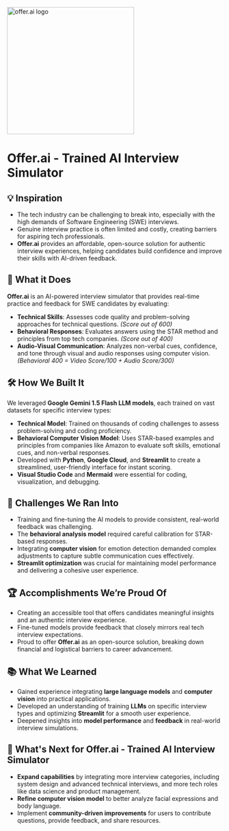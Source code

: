 <img width="297" alt="offer.ai logo" src="https://github.com/user-attachments/assets/5a6ea129-b7f6-4602-84ef-15287656b504">

# Offer.ai - Trained AI Interview Simulator


## 💡 **Inspiration**
- The tech industry can be challenging to break into, especially with the high demands of Software Engineering (SWE) interviews.
- Genuine interview practice is often limited and costly, creating barriers for aspiring tech professionals.
- **Offer.ai** provides an affordable, open-source solution for authentic interview experiences, helping candidates build confidence and improve their skills with AI-driven feedback.

## 👔 **What it Does**  
**Offer.ai** is an AI-powered interview simulator that provides real-time practice and feedback for SWE candidates by evaluating:

- **Technical Skills**: Assesses code quality and problem-solving approaches for technical questions. *(Score out of 600)*
- **Behavioral Responses**: Evaluates answers using the STAR method and principles from top tech companies. *(Score out of 400)*
- **Audio-Visual Communication**: Analyzes non-verbal cues, confidence, and tone through visual and audio responses using computer vision. *(Behavioral 400 = Video Score/100 + Audio Score/300)*

## 🛠️ **How We Built It**
We leveraged **Google Gemini 1.5 Flash LLM models**, each trained on vast datasets for specific interview types:

- **Technical Model**: Trained on thousands of coding challenges to assess problem-solving and coding proficiency.
- **Behavioral Computer Vision Model**: Uses STAR-based examples and principles from companies like Amazon to evaluate soft skills, emotional cues, and non-verbal responses.
- Developed with **Python**, **Google Cloud**, and **Streamlit** to create a streamlined, user-friendly interface for instant scoring.
- **Visual Studio Code** and **Mermaid** were essential for coding, visualization, and debugging.

## 🦺 **Challenges We Ran Into**
- Training and fine-tuning the AI models to provide consistent, real-world feedback was challenging.
- The **behavioral analysis model** required careful calibration for STAR-based responses.
- Integrating **computer vision** for emotion detection demanded complex adjustments to capture subtle communication cues effectively.
- **Streamlit optimization** was crucial for maintaining model performance and delivering a cohesive user experience.

## 🏆 **Accomplishments We’re Proud Of**
- Creating an accessible tool that offers candidates meaningful insights and an authentic interview experience.
- Fine-tuned models provide feedback that closely mirrors real tech interview expectations.
- Proud to offer **Offer.ai** as an open-source solution, breaking down financial and logistical barriers to career advancement.

## 📚 **What We Learned**
- Gained experience integrating **large language models** and **computer vision** into practical applications.
- Developed an understanding of training **LLMs** on specific interview types and optimizing **Streamlit** for a smooth user experience.
- Deepened insights into **model performance** and **feedback** in real-world interview simulations.

## 🚀 **What's Next for Offer.ai - Trained AI Interview Simulator**
- **Expand capabilities** by integrating more interview categories, including system design and advanced technical interviews, and more tech roles like data science and product management.
- **Refine computer vision model** to better analyze facial expressions and body language.
- Implement **community-driven improvements** for users to contribute questions, provide feedback, and share resources.
